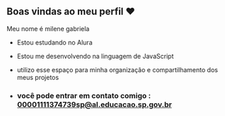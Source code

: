 ## Boas vindas ao meu perfil ♥️

Meu nome é milene gabriela 

- Estou estudando no Alura
- Estou me desenvolvendo na linguagem de JavaScript
- utilizo esse espaço para minha organização e compartilhamento dos meus projetos

- ### você pode entrar em contato comigo : 00001111374739sp@al.educacao.sp.gov.br
